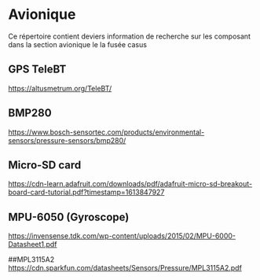 # Avionique
Ce répertoire contient deviers information de recherche sur les composant dans la section avionique le la fusée casus

## GPS TeleBT
https://altusmetrum.org/TeleBT/

## BMP280
https://www.bosch-sensortec.com/products/environmental-sensors/pressure-sensors/bmp280/

## Micro-SD card
https://cdn-learn.adafruit.com/downloads/pdf/adafruit-micro-sd-breakout-board-card-tutorial.pdf?timestamp=1613847927

## MPU-6050 (Gyroscope)
https://invensense.tdk.com/wp-content/uploads/2015/02/MPU-6000-Datasheet1.pdf

##MPL3115A2
https://cdn.sparkfun.com/datasheets/Sensors/Pressure/MPL3115A2.pdf
